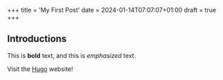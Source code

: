 +++
title = 'My First Post'
date = 2024-01-14T07:07:07+01:00
draft = true
+++
## Introductions

This is **bold** text, and this is *emphasized* text.

Visit the [Hugo](https://gohugo.io) website!
